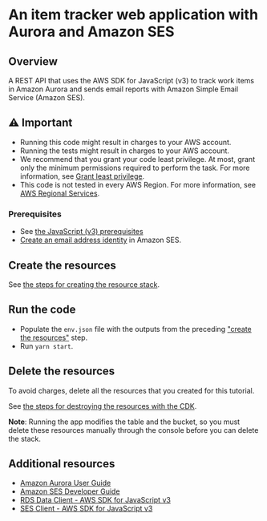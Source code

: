 # An item tracker web application with Aurora and Amazon SES

## Overview

A REST API that uses the AWS SDK for JavaScript (v3) to track work items in Amazon Aurora
and sends email reports with Amazon Simple Email Service (Amazon SES).

## ⚠️ Important

- Running this code might result in charges to your AWS account.
- Running the tests might result in charges to your AWS account.
- We recommend that you grant your code least privilege. At most, grant only the minimum permissions required to perform the task. For more information, see [Grant least privilege](https://docs.aws.amazon.com/IAM/latest/UserGuide/best-practices.html#grant-least-privilege).
- This code is not tested in every AWS Region. For more information, see [AWS Regional Services](https://aws.amazon.com/about-aws/global-infrastructure/regional-product-services).

### Prerequisites

- See [the JavaScript (v3) prerequisites](../../README.md#prerequisites)
- [Create an email address identity](https://docs.aws.amazon.com/ses/latest/dg/creating-identities.html#verify-email-addresses-procedure) in Amazon SES.

## Create the resources

See [the steps for creating the resource stack](../../../../resources//cdk/aurora_serverless_app/README.md#deploying-with-the-aws-cdk).

## Run the code

- Populate the `env.json` file with the outputs from the preceding ["create the resources"](#create-the-resources) step.
- Run `yarn start`.

## Delete the resources

To avoid charges, delete all the resources that you created for this tutorial.

See [the steps for destroying the resources with the CDK](../../../../resources//cdk/aurora_serverless_app/README.md#destroying-with-the-aws-cdk).

**Note**: Running the app modifies the table and the bucket, so you must delete these resources manually through the console before you can delete the stack.

## Additional resources

- [Amazon Aurora User Guide](https://docs.aws.amazon.com/AmazonRDS/latest/AuroraUserGuide/CHAP_AuroraOverview.html)
- [Amazon SES Developer Guide](https://docs.aws.amazon.com/ses/latest/dg/Welcome.html)
- [RDS Data Client - AWS SDK for JavaScript v3](https://docs.aws.amazon.com/AWSJavaScriptSDK/v3/latest/clients/client-rds-data/index.html)
- [SES Client - AWS SDK for JavaScript v3](https://docs.aws.amazon.com/AWSJavaScriptSDK/v3/latest/clients/client-ses/index.html)
